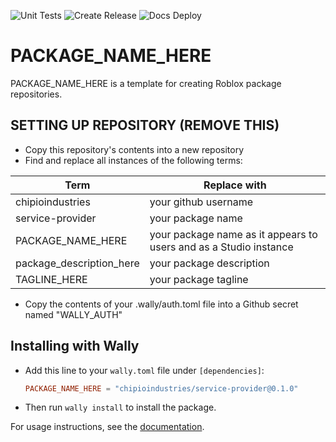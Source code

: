 ![Unit Tests](https://github.com/chipioindustries/service-provider/actions/workflows/ci.yml/badge.svg)
![Create Release](https://github.com/chipioindustries/service-provider/actions/workflows/release.yml/badge.svg)
![Docs Deploy](https://github.com/chipioindustries/service-provider/actions/workflows/docs-deploy.yml/badge.svg)

# PACKAGE_NAME_HERE

PACKAGE_NAME_HERE is a template for creating Roblox package repositories.

## SETTING UP REPOSITORY (REMOVE THIS)

* Copy this repository's contents into a new repository
* Find and replace all instances of the following terms:

|Term|Replace with|
|-|-|
|chipioindustries|your github username|
|service-provider|your package name|
|PACKAGE_NAME_HERE|your package name as it appears to users and as a Studio instance|
|package_description_here|your package description|
|TAGLINE_HERE|your package tagline|

* Copy the contents of your .wally/auth.toml file into a Github secret named "WALLY_AUTH"

## Installing with Wally

* Add this line to your `wally.toml` file under `[dependencies]`:

	```toml
	PACKAGE_NAME_HERE = "chipioindustries/service-provider@0.1.0"
	```

* Then run `wally install` to install the package.

For usage instructions, see the [documentation](https://chipioindustries.github.io/service-provider).
